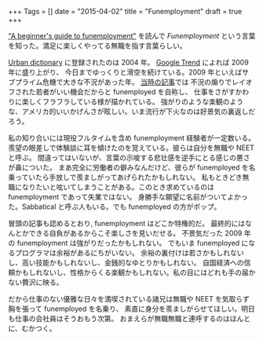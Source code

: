 +++
Tags = []
date = "2015-04-02"
title = "Funemployment"
draft = true
+++

["A beginner's guide to funemployment"](http://robertheaton.com/2014/06/02/a-beginners-guide-to-funemployment/)
を読んで *Funemployment* という言葉を知った。満足に楽しくやってる無職を指す言葉らしい。

[Urban dictionary](http://www.urbandictionary.com/define.php?term=funemployment) に登録されたのは 2004 年。
[Google Trend](https://www.google.com/trends/explore#q=funemployment) によれば 2009 年に盛り上がり、
今日までゆっくりと滑空を続けている。2009 年といえばサブプライム危機で大きな不況があった年。
[当時の記事](
http://www.sfweekly.com/sanfrancisco/funemployment-jobless-young-san-franciscans-are-welcoming-the-worst-recession-of-their-lives-with-open-arms-too-bad-the-party-cant-last-for/)では
不況の煽りでレイオフされた若者がいい機会だからと funemployed を自称し、
仕事をさがすかわりに楽しくフラフラしている様が描かれている。
強がりのような楽観のような、アメリカ的いいかげんさが眩しい。いま流行が下火なのは好景気の裏返しだろう。

私の知り合いには現役フルタイムを含め funemployment 経験者が一定数いる。羨望の眼差しで体験談に耳を傾けたのを覚えている。彼らは自分を無職や NEET と呼ぶ。
間違ってはいないが、言葉の示唆する悲壮感を逆手にとる感じの悪さが鼻についた。
まあ完全に労働者の僻みなんだけど、彼らが funemployed を名乗っていたら手放しで羨ましがってあげられたかもしれない。
私もときどき無職になりたいと呟いてしまうことがある。このとき求めているのは funemployment であって失業ではない。
身勝手な願望に名前がついてよかった。Sabbatical と呼ぶ人もいる。でも funemployed の方がポップ。

冒頭の記事も認めるとおり, funemployment はどこか特権的だ。
最終的にはなんとかできる自負があるからこそ楽しさを見いだせる。
不景気だった 2009 年の funemployment は強がりだったかもしれない。
でもいま funemployed になるプログラマは余裕があるにちがいない。
余裕の裏付けは若さかもしれないし、高い技能かもしれないし、金銭的なゆとりかもしれない。
自国経済への信頼かもしれないし、性格からくる楽観かもしれない。私の目にはどれも手の届かない贅沢に映る。

だから仕事のない優雅な日々を満喫されている諸兄は無職や NEET を気取らず胸を張って funemployed を名乗り、
素直に身分を羨ましがらせてほしい。明日も仕事の会社員はそうおもう次第。
おまえらが無職無職と連呼するのはほんとに、むかつく。
